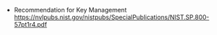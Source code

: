 - Recommendation for Key Management    
https://nvlpubs.nist.gov/nistpubs/SpecialPublications/NIST.SP.800-57pt1r4.pdf    
